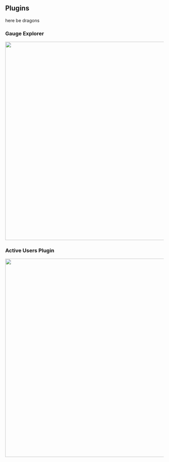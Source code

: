 Plugins
-------

here be dragons


### Gauge Explorer

<img src="/img/plugin_gauge_explorer_screen.png" width="630" class="shadow" />


### Active Users Plugin

<img src="/img/plugin_active_users_screen.png" width="630" class="shadow" />
